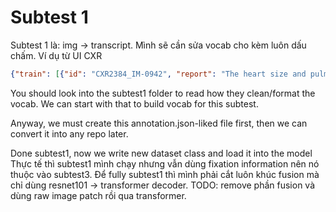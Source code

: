 # Subtest 1
Subtest 1 là: img -> transcript. 
Mình sẽ cần sửa vocab cho kèm luôn dấu chấm. 
Ví dụ từ UI CXR
```json
{"train": [{"id": "CXR2384_IM-0942", "report": "The heart size and pulmonary vascularity appear within normal limits. A large hiatal hernia is noted. The lungs are free of focal airspace disease. No pneumothorax or pleural effusion is seen. Degenerative changes are present in the spine.", "image_path": ["CXR2384_IM-0942/0.png", "CXR2384_IM-0942/1.png"], "split": "train"}, {"id": "CXR2926_IM-1328", "report": "Card
```
You should look into the subtest1 folder to read how they clean/format the vocab. We can start with that to build vocab for this subtest.

Anyway, we must create this annotation.json-liked file first, then we can convert it into any repo later.

Done subtest1, now we write new dataset class and load it into the model
Thực tế thì subtest1 mình chạy nhưng vẫn dùng fixation information nên nó thuộc vào subtest3. 
Để fully subtest1 thì mình phải cắt luôn khúc fusion mà chỉ dùng resnet101 -> transformer decoder. 
TODO: remove phần fusion và dùng raw image patch rồi qua transformer.





